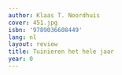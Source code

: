 ```yaml
---
author: Klaas T. Noordhuis
cover: 451.jpg
isbn: '9789036608449'
lang: nl
layout: review
title: Tuinieren het hele jaar
year: 0
---
```


